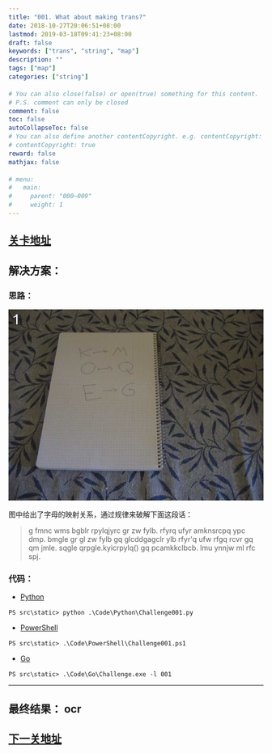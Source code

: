 ```yaml
---
title: "001. What about making trans?"
date: 2018-10-27T20:06:51+08:00
lastmod: 2019-03-18T09:41:23+08:00
draft: false
keywords: ["trans", "string", "map"]
description: ""
tags: ["map"]
categories: ["string"]

# You can also close(false) or open(true) something for this content.
# P.S. comment can only be closed
comment: false
toc: false
autoCollapseToc: false
# You can also define another contentCopyright. e.g. contentCopyright: "This is another copyright."
# contentCopyright: true
reward: false
mathjax: false

# menu:
#   main:
#     parent: "000~009"
#     weight: 1
---
```


## [关卡地址][1]

## 解决方案：

### 思路：

![What about making trans?][a]

图中给出了字母的映射关系，通过规律来破解下面这段话：

>g fmnc wms bgblr rpylqjyrc gr zw fylb. rfyrq ufyr amknsrcpq ypc dmp. bmgle gr gl zw fylb gq glcddgagclr ylb rfyr'q ufw rfgq rcvr gq qm jmle. sqgle qrpgle.kyicrpylq() gq pcamkkclbcb. lmu ynnjw ml rfc spj.

### 代码：

* [Python][2]

```
PS src\static> python .\Code\Python\Challenge001.py
```

* [PowerShell][3]

```
PS src\static> .\Code\PowerShell\Challenge001.ps1
```

* [Go][4]

```
PS src\static> .\Code\Go\Challenge.exe -l 001
```

---
## 最终结果： ocr

## [下一关地址][5]

[1]: http://www.pythonchallenge.com/pc/def/map.html "访问 274877906944.html 会跳转到 map.html"
[2]: /Code/Python/Challenge001.py "点我查看源码"
[3]: /Code/PowerShell/Challenge001.ps1 "点我查看源码"
[4]: /Code/Go/Challenge001.go "点我查看源码"
[5]: http://www.pythonchallenge.com/pc/def/ocr.html

[a]: /Image/001/map.jpg "What about making trans?"
